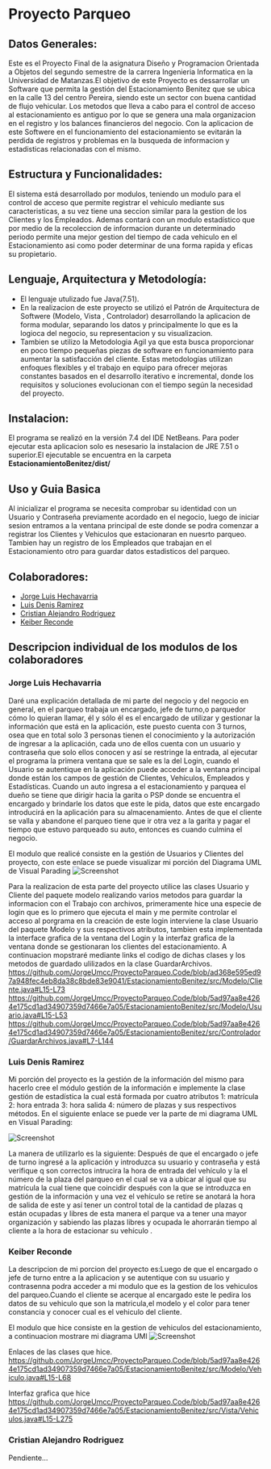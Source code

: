 # Proyecto Parqueo 

## Datos Generales:
Este es el Proyecto Final de la asignatura Diseño y Programacion Orientada a Objetos del segundo semestre de la carrera Ingenieria Informatica en la Universidad de Matanzas.El objetivo de este Proyecto es dessarrollar un Software que permita la gestión del 
 Estacionamiento Benitez que se ubica en la calle 13 del centro Pereira, siendo
 este un sector con buena cantidad de flujo vehicular. Los metodos que lleva a cabo para el
 control de acceso al estacionamiento es antiguo por lo que se genera una mala organizacion
 en el registro y los balances financieros del negocio. Con la aplicacion de este Softwere
 en el funcionamiento del estacionamiento se evitarán la perdida de registros y problemas 
 en la busqueda de informacion y estadisticas relacionadas con el mismo.

## Estructura y Funcionalidades:
  El sistema está desarrollado por modulos, teniendo un modulo para el control de acceso
 que permite registrar el vehiculo mediante sus caracteristicas, a su vez tiene una seccion
 similar para la gestion de los Clientes y los Empleados. Ademas contará con un modulo 
 estadístico que por medio de la recoleccion de informacion durante un determinado periodo
 permite una mejor gestion del tiempo de cada vehiculo en el Estacionamiento asi como poder
 determinar de una forma rapida y eficas su propietario.

  ## Lenguaje, Arquitectura y Metodología: 
  - El lenguaje utulizado fue Java(7.51).
  - En la realizacion de este proyecto se utilizó el Patrón de Arquitectura de Softwere 
 (Modelo, Vista , Controlador) desarrollando la aplicacion de forma modular, separando los datos
 y principalmente lo que es la logioca del negocio, su representacion y su visualizacion.
 - Tambien se utilizo la Metodologia Agil ya que esta busca proporcionar en poco tiempo pequeñas piezas
 de software en funcionamiento para aumentar la satisfacción del cliente. Estas metodologías utilizan 
 enfoques flexibles y el trabajo en equipo para ofrecer mejoras constantes basados en el desarrollo 
 iterativo e incremental, donde los requisitos y soluciones evolucionan con el tiempo según la necesidad
 del proyecto.
 
 ## Instalacion:
  El programa se realizó en la versión 7.4 del IDE NetBeans. Para poder ejecutar esta aplicacion solo es nesesario la instalacion de JRE 7.51 o superior.El ejecutable se encuentra en la carpeta **EstacionamientoBenitez/dist/**
 
 ## Uso y Guia Basica
 Al inicializar el programa se necesita comprobar su identidad con un Usuario y Contraseña previamente acordado en el negocio, luego de iniciar sesion entramos a la ventana principal de este donde se podra comenzar a registrar los Clientes y Vehiculos que estacionaran en nuesrto parqueo. Tambien hay un registro de los Empleados que trabajan en el Estacionamiento otro para guardar datos estadisticos del parqueo.
 
 ## Colaboradores:
 * [Jorge Luis Hechavarria]( https://github.com/JorgeUmcc )
 * [Luis Denis Ramirez](https://github.com/luisdenys0126)
 * [Cristian Alejandro Rodriguez](https://github.com/crissrdguez)
 * [Keiber Reconde](https://github.com/keiber21)
 
 ## Descripcion individual de los modulos de los colaboradores
 ### Jorge Luis Hechavarria

 Daré una explicación detallada de mi parte del negocio y del negocio en general, en el parqueo trabaja un encargado, jefe de turno,o parquedor cómo lo quieran llamar, él y sólo él es el encargado de utilizar y gestionar la información que está en la aplicación, este puesto cuenta con 3 turnos, osea que en total solo 3 personas tienen el conocimiento y la autorización de ingresar a la aplicación, cada uno de ellos cuenta con un usuario y contraseña que solo ellos conocen y así se restringe la entrada, al ejecutar el programa la primera ventana que se sale es la del Login, cuando el Usuario se autentique en la aplicación puede acceder a la ventana principal donde están los campos de gestión de Clientes, Vehículos, Empleados y Estadísticas. Cuando un auto ingresa a el estacionamiento y parquea el dueño se tiene que dirigir
hacia la garita o PSP donde se encuentra el encargado y brindarle los datos que este le pida, datos que este encargado introducirá en la aplicación para su almacenamiento. Antes de que el cliente se valla y abandone el parqueo tiene que ir otra vez a la garita y pagar el tiempo que estuvo parqueado su auto, entonces es cuando culmina el negocio.

 El modulo que realicé consiste en la gestión de Usuarios y Clientes del proyecto, con este enlace se puede visualizar mi porción del Diagrama UML de Visual Parading
 ![Screenshot](https://github.com/JorgeUmcc/ProyectoParqueo.VP/blob/main/Imagen%20del%20modulo%20de%20JORGE/Porcion%20de%20JorgeUmcc.jpg)

Para la realizacion de esta parte del proyecto utilice las clases Usuario y Cliente del paquete modelo realizando varios metodos para guardar la informacion con el Trabajo con archivos, primeramente hice una especie de login que es lo primero que ejecuta el main y me permite controlar el acceso al porgrama en la creación de este login interviene la clase Usuario del paquete Modelo y sus respectivos atributos, tambien esta implementada la interface grafica de la ventana del Login y la interfaz grafica de la ventana donde se gestionaran los clientes del estacionamiento.
A continuacion mopstraré mediante links el codigo de dichas clases y los metodos de guardado ulilizados en la clase GuardarArchivos.
https://github.com/JorgeUmcc/ProyectoParqueo.Code/blob/ad368e595ed97a948fec4eb8da38c8bde83e9041/EstacionamientoBenitez/src/Modelo/Cliente.java#L15-L73
https://github.com/JorgeUmcc/ProyectoParqueo.Code/blob/5ad97aa8e4264e175cd1ad34907359d7466e7a05/EstacionamientoBenitez/src/Modelo/Usuario.java#L15-L53
https://github.com/JorgeUmcc/ProyectoParqueo.Code/blob/5ad97aa8e4264e175cd1ad34907359d7466e7a05/EstacionamientoBenitez/src/Controlador/GuardarArchivos.java#L7-L144
 
 
 ### Luis Denis Ramirez
 Mi porción del proyecto es la gestión de la información del mismo para hacerlo cree el módulo gestión de la información e implemente la clase gestión de estadística la cual está formada por cuatro atributos 1: matrícula 2: hora entrada 3: hora salida 4: número de plazas y sus respectivos métodos. En el siguiente enlace se puede ver la parte de mi diagrama UML en Visual Parading:
 
![Screenshot](https://github.com/JorgeUmcc/ProyectoParqueo.VP/blob/main/Imagen%20del%20modulo%20de%20LUIS/Luis%20Denis.jpg )

 La manera de utilizarlo es la siguiente: Después de que el encargado o jefe de turno ingresé a la aplicación y introduzca su usuario y contraseña y está verifique q son correctos intrucira la hora de entrada del vehículo y la el número de la plaza del parqueo en el cual se va a ubicar al igual que su matrícula la cual tiene que coincidir después con la que se introduzca en gestión de la información y una vez el vehículo se retire se anotará la hora de salida de este y así tener un control total de la cantidad de plazas q están ocupadas  y libres de esta manera el parque va a tener una mayor organización y sabiendo las plazas libres y ocupada le ahorrarán tiempo al cliente a la hora de estacionar su vehículo .
 
 ### Keiber Reconde
 La descripcion de mi porcion del proyecto es:Luego de que el encargado o jefe de turno entre a la aplicacion y se autentique con su usuario y contrasenna podra acceder a mi modulo que es la gestion de los vehiculos del parqueo.Cuando el cliente se acerque al encargado este le pedira los datos de su vehiculo que son la matricula,el modelo y el color para tener constancia y conocer cual es el vehiculo del cliente.
 
 El modulo que hice consiste en la gestion de vehiculos del estacionamiento, a continuacion mostrare mi diagrama UMl
 ![Screenshot](https://github.com/JorgeUmcc/ProyectoParqueo.VP/blob/main/Imagen%20del%20modulo%20de%20KEIBER/KEIBER.jpg)
 
 Enlaces de las clases que hice.
 https://github.com/JorgeUmcc/ProyectoParqueo.Code/blob/5ad97aa8e4264e175cd1ad34907359d7466e7a05/EstacionamientoBenitez/src/Modelo/Vehiculo.java#L15-L68
 
 Interfaz grafica que hice
 https://github.com/JorgeUmcc/ProyectoParqueo.Code/blob/5ad97aa8e4264e175cd1ad34907359d7466e7a05/EstacionamientoBenitez/src/Vista/Vehiculos.java#L15-L275

 
 
### Cristian Alejandro Rodriguez
 Pendiente...
 


